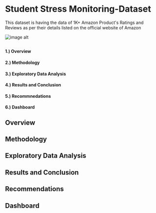 
# Student Stress Monitoring-Dataset
This dataset is having the data of 1K+ Amazon Product's Ratings and Reviews as per their details listed on the official website of Amazon

![image alt](https://github.com/liev2525/Amazon-Sales-Dataset/blob/e2b0133a7799f99fe3f9ddb23e5a4d2976906e96/sales_image.webp)
##

#### 1.) Overview
#### 2.) Methodology
#### 3.) Exploratory Data Analysis
#### 4.) Results and Conclusion
#### 5.) Recommnedations
#### 6.) Dashboard

##
## Overview

## Methodology

## Exploratory Data Analysis

## Results and Conclusion

## Recommendations

## Dashboard
